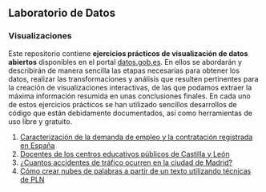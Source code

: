 ## Laboratorio de Datos

### Visualizaciones

Este repositorio contiene **ejercicios prácticos de visualización de datos abiertos** disponibles en el portal [datos.gob.es](https://datos.gob.es/). En ellos se abordarán y describirán de manera sencilla las etapas necesarias para obtener los datos, realizar las transformaciones y análisis que resulten pertinentes para la creación de visualizaciones interactivas, de las que podamos extraer la máxima información resumida en unas conclusiones finales. En cada uno de estos ejercicios prácticos se han utilizado sencillos desarrollos de código que están debidamente documentados, así como herramientas de uso libre y gratuito. 

 1. [Caracterización de la demanda de empleo y la contratación registrada en España](https://datos.gob.es/es/documentacion/caracterizacion-de-la-demanda-de-empleo-y-contratacion-registrada-en-espana)
 2. [Docentes de los centros educativos públicos de Castilla y León](https://datos.gob.es/es/documentacion/docentes-de-los-centros-educativos-publicos-de-castilla-y-leon)
 3. [¿Cuantos accidentes de tráfico ocurren en la ciudad de Madrid?](https://datos.gob.es/es/documentacion/cuantos-accidentes-ocurren-en-la-ciudad-de-madrid)
 4. [Cómo crear nubes de palabras a partir de un texto utilizando técnicas de PLN](https://datos.gob.es/es/documentacion/como-crear-nubes-de-palabras-partir-de-un-texto-utilizando-tecnicas-de-pln)
